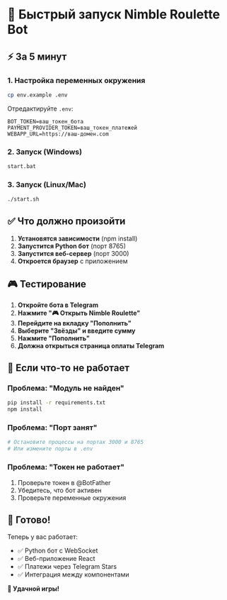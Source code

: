 # 🚀 Быстрый запуск Nimble Roulette Bot

## ⚡ За 5 минут

### 1. Настройка переменных окружения
```bash
cp env.example .env
```

Отредактируйте `.env`:
```env
BOT_TOKEN=ваш_токен_бота
PAYMENT_PROVIDER_TOKEN=ваш_токен_платежей
WEBAPP_URL=https://ваш-домен.com
```

### 2. Запуск (Windows)
```bash
start.bat
```

### 3. Запуск (Linux/Mac)
```bash
./start.sh
```

## ✅ Что должно произойти

1. **Установятся зависимости** (npm install)
2. **Запустится Python бот** (порт 8765)
3. **Запустится веб-сервер** (порт 3000)
4. **Откроется браузер** с приложением

## 🎮 Тестирование

1. **Откройте бота в Telegram**
2. **Нажмите "🎮 Открыть Nimble Roulette"**
3. **Перейдите на вкладку "Пополнить"**
4. **Выберите "Звёзды" и введите сумму**
5. **Нажмите "Пополнить"**
6. **Должна открыться страница оплаты Telegram**

## 🔧 Если что-то не работает

### Проблема: "Модуль не найден"
```bash
pip install -r requirements.txt
npm install
```

### Проблема: "Порт занят"
```bash
# Остановите процессы на портах 3000 и 8765
# Или измените порты в .env
```

### Проблема: "Токен не работает"
1. Проверьте токен в @BotFather
2. Убедитесь, что бот активен
3. Проверьте переменные окружения

## 📱 Готово!

Теперь у вас работает:
- ✅ Python бот с WebSocket
- ✅ Веб-приложение React
- ✅ Платежи через Telegram Stars
- ✅ Интеграция между компонентами

**🎰 Удачной игры!** 